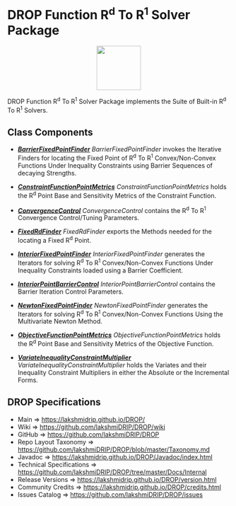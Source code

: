 # DROP Function R<sup>d</sup> To R<sup>1</sup> Solver Package

<p align="center"><img src="https://github.com/lakshmiDRIP/DROP/blob/master/DRIP_Logo.gif?raw=true" width="100"></p>

DROP Function R<sup>d</sup> To R<sup>1</sup> Solver Package implements the Suite of Built-in R<sup>d</sup> To R<sup>1</sup> Solvers.


## Class Components

 * [***BarrierFixedPointFinder***](https://github.com/lakshmiDRIP/DROP/tree/master/src/main/java/org/drip/function/rdtor1solver/BarrierFixedPointFinder.java)
 <i>BarrierFixedPointFinder</i> invokes the Iterative Finders for locating the Fixed Point of R<sup>d</sup>
 To R<sup>1</sup> Convex/Non-Convex Functions Under Inequality Constraints using Barrier Sequences of
 decaying Strengths.

 * [***ConstraintFunctionPointMetrics***](https://github.com/lakshmiDRIP/DROP/tree/master/src/main/java/org/drip/function/rdtor1solver/ConstraintFunctionPointMetrics.java)
 <i>ConstraintFunctionPointMetrics</i> holds the R<sup>d</sup> Point Base and Sensitivity Metrics of the
 Constraint Function.

 * [***ConvergenceControl***](https://github.com/lakshmiDRIP/DROP/tree/master/src/main/java/org/drip/function/rdtor1solver/ConvergenceControl.java)
 <i>ConvergenceControl</i> contains the R<sup>d</sup> To R<sup>1</sup> Convergence Control/Tuning Parameters.

 * [***FixedRdFinder***](https://github.com/lakshmiDRIP/DROP/tree/master/src/main/java/org/drip/function/rdtor1solver/FixedRdFinder.java)
 <i>FixedRdFinder</i> exports the Methods needed for the locating a Fixed R<sup>d</sup> Point.

 * [***InteriorFixedPointFinder***](https://github.com/lakshmiDRIP/DROP/tree/master/src/main/java/org/drip/function/rdtor1solver/InteriorFixedPointFinder.java)
 <i>InteriorFixedPointFinder</i> generates the Iterators for solving R<sup>d</sup> To R<sup>1</sup>
 Convex/Non-Convex Functions Under Inequality Constraints loaded using a Barrier Coefficient.

 * [***InteriorPointBarrierControl***](https://github.com/lakshmiDRIP/DROP/tree/master/src/main/java/org/drip/function/rdtor1solver/InteriorPointBarrierControl.java)
 <i>InteriorPointBarrierControl</i> contains the Barrier Iteration Control Parameters.

 * [***NewtonFixedPointFinder***](https://github.com/lakshmiDRIP/DROP/tree/master/src/main/java/org/drip/function/rdtor1solver/NewtonFixedPointFinder.java)
 <i>NewtonFixedPointFinder</i> generates the Iterators for solving R<sup>d</sup> To R<sup>1</sup>
 Convex/Non-Convex Functions Using the Multivariate Newton Method.

 * [***ObjectiveFunctionPointMetrics***](https://github.com/lakshmiDRIP/DROP/tree/master/src/main/java/org/drip/function/rdtor1solver/ObjectiveFunctionPointMetrics.java)
 <i>ObjectiveFunctionPointMetrics</i> holds the R<sup>d</sup> Point Base and Sensitivity Metrics of the
 Objective Function.

 * [***VariateInequalityConstraintMultiplier***](https://github.com/lakshmiDRIP/DROP/tree/master/src/main/java/org/drip/function/rdtor1solver/VariateInequalityConstraintMultiplier.java)
 <i>VariateInequalityConstraintMultiplier</i> holds the Variates and their Inequality Constraint Multipliers
 in either the Absolute or the Incremental Forms.


## DROP Specifications

 * Main                     => https://lakshmidrip.github.io/DROP/
 * Wiki                     => https://github.com/lakshmiDRIP/DROP/wiki
 * GitHub                   => https://github.com/lakshmiDRIP/DROP
 * Repo Layout Taxonomy     => https://github.com/lakshmiDRIP/DROP/blob/master/Taxonomy.md
 * Javadoc                  => https://lakshmidrip.github.io/DROP/Javadoc/index.html
 * Technical Specifications => https://github.com/lakshmiDRIP/DROP/tree/master/Docs/Internal
 * Release Versions         => https://lakshmidrip.github.io/DROP/version.html
 * Community Credits        => https://lakshmidrip.github.io/DROP/credits.html
 * Issues Catalog           => https://github.com/lakshmiDRIP/DROP/issues
